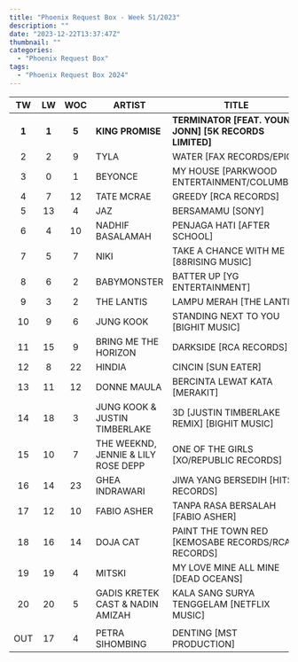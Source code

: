 ```yaml
---
title: "Phoenix Request Box - Week 51/2023"
description: ""
date: "2023-12-22T13:37:47Z"
thumbnail: ""
categories:
  - "Phoenix Request Box"
tags:
  - "Phoenix Request Box 2024"
---
```

<!--more-->
|TW|LW|WOC|ARTIST|TITLE|PEAK|PTW|
|:----:|:----:|:----:|----|----|:----:|:----:|
|**1**|**1**|**5**|**KING PROMISE**|**TERMINATOR [FEAT. YOUNG JONN] [5K RECORDS LIMITED]**|**1**|**7600**|
|2|2|9|TYLA|WATER [FAX RECORDS/EPIC]|2|2070|
|3|0|1|BEYONCE|MY HOUSE [PARKWOOD ENTERTAINMENT/COLUMBIA]|3|1640|
|4|7|12|TATE MCRAE|GREEDY [RCA RECORDS]|1|1595|
|5|13|4|JAZ|BERSAMAMU [SONY]|5|1551|
|6|4|10|NADHIF BASALAMAH|PENJAGA HATI [AFTER SCHOOL]|1|1460|
|7|5|7|NIKI|TAKE A CHANCE WITH ME [88RISING MUSIC]|2|1386|
|8|6|2|BABYMONSTER|BATTER UP [YG ENTERTAINMENT]|6|1340|
|9|3|2|THE LANTIS|LAMPU MERAH [THE LANTIS]|3|1021|
|10|9|6|JUNG KOOK|STANDING NEXT TO YOU [BIGHIT MUSIC]|2|743|
|11|15|9|BRING ME THE HORIZON|DARKSIDE [RCA RECORDS]|8|720|
|12|8|22|HINDIA|CINCIN [SUN EATER]|1|652|
|13|11|12|DONNE MAULA|BERCINTA LEWAT KATA [MERAKIT]|1|472|
|14|18|3|JUNG KOOK & JUSTIN TIMBERLAKE|3D [JUSTIN TIMBERLAKE REMIX] [BIGHIT MUSIC]|14|440|
|15|10|7|THE WEEKND, JENNIE & LILY ROSE DEPP|ONE OF THE GIRLS [XO/REPUBLIC RECORDS]|8|394|
|16|14|23|GHEA INDRAWARI|JIWA YANG BERSEDIH [HITS RECORDS]|1|393|
|17|12|10|FABIO ASHER|TANPA RASA BERSALAH [FABIO ASHER]|10|376|
|18|16|14|DOJA CAT|PAINT THE TOWN RED [KEMOSABE RECORDS/RCA RECORDS]|2|359|
|19|19|4|MITSKI|MY LOVE MINE ALL MINE [DEAD OCEANS]|12|355|
|20|20|5|GADIS KRETEK CAST & NADIN AMIZAH|KALA SANG SURYA TENGGELAM [NETFLIX MUSIC]|3|280|
| | | | | | | |
|OUT|17|4|PETRA SIHOMBING|DENTING [MST PRODUCTION]|5| |
